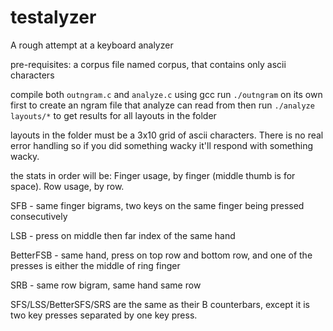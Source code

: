 # testalyzer
A rough attempt at a keyboard analyzer

pre-requisites: a corpus file named corpus, that contains only ascii characters

compile both `outngram.c` and `analyze.c` using gcc
run `./outngram` on its own first to create an ngram file that analyze can read from
then run `./analyze layouts/*` to get results  for all layouts in the folder

layouts in the folder must be a 3x10 grid of ascii characters. There is no real error handling so if you did something wacky it'll respond with something wacky.

the stats in order will be:
Finger usage, by finger (middle thumb is for space).
Row usage, by row.

SFB - same finger bigrams, two keys on the same finger being pressed consecutively

LSB - press on middle then far index of the same hand

BetterFSB - same hand, press on top row and bottom row, and one of the presses is either the middle of ring finger

SRB - same row bigram, same hand same row


SFS/LSS/BetterSFS/SRS are the same as their B counterbars, except it is two key presses separated by one key press.
